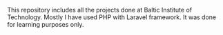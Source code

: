 This repository includes all the projects done at Baltic Institute of Technology. Mostly I have used PHP with Laravel framework. It was done for learning purposes only.
